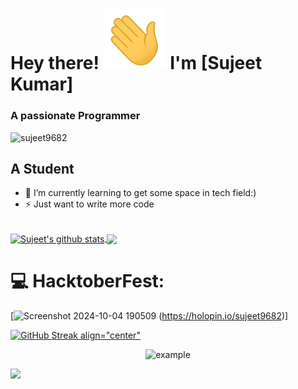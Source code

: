 
# Hey there! <img src="https://github.com/ABSphreak/ABSphreak/blob/master/gifs/Hi.gif" width=100> I'm [Sujeet Kumar]
### A passionate Programmer
<img src="https://komarev.com/ghpvc/?username=sujeet9682&label=Profile%20views&color=0e75b6&style=flat" alt="sujeet9682" />


## A Student 
- 🌱 I’m currently learning to get some space in tech field:)
- ⚡ Just want to write more code


<br/>

<a href="https://github.com/sujeet9682">
 <img align="center" src="https://github-readme-stats.vercel.app/api?username=sujeet9682&include_all_commits=true&count_private=true&show_icons=true&theme=default&line_height=27" alt="Sujeet's github stats"/>
</a>
<a href="https://github.com/sujeet9682">
  <img align="center" src="https://github-readme-stats.vercel.app/api/top-langs/?username=sujeet9682&theme=default&layout=compact&langs_count=10&hide_langs_below=1" />
</a>

# 💻 HacktoberFest:
[![Screenshot 2024-10-04 190509](https://github.com/user-attachments/assets/dee8dbb5-246f-4d0d-b1a0-b1f2dead5649)
(https://holopin.io/sujeet9682)]

[![GitHub Streak align="center"](https://streak-stats.demolab.com/?user=sujeet9682&theme=default)](https://git.io/streak-stats)

<p align="center">
  <img  src="https://github.com/sujeet9682/blob/output/github-contribution-grid-snake.svg"
    alt="example" />
</p>

<!--
**sujeet9682/sujeet9682** is a ✨ _special_ ✨ repository because its `README.md` (this file) appears on your GitHub profile.

- 🔭 I’m currently working on ...
- 🌱 I’m currently learning ...
- 👯 I’m looking to collaborate on ...
- 🤔 I’m looking for help with ...
- 💬 Ask me about ...
- 📫 How to reach me: ...
- 😄 Pronouns: ...
- ⚡ Fun fact: ...
-->

![](https://leetcard.jacoblin.cool/sujitg0124?ext=heatmap)
